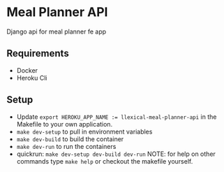 # Meal Planner API
Django api for meal planner fe app

## Requirements
- Docker
- Heroku Cli

## Setup
- Update `export HEROKU_APP_NAME := llexical-meal-planner-api` in the Makefile to your own application.
- `make dev-setup` to pull in environment variables
- `make dev-build` to build the container
- `make dev-run` to run the containers
- quickrun: `make dev-setup dev-build dev-run`
NOTE: for help on other commands type `make help` or checkout the makefile yourself.